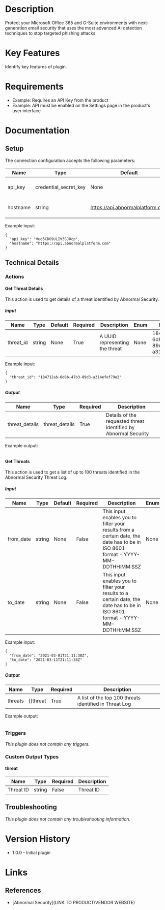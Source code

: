 # Description

Protect your Microsoft Office 365 and G-Suite environments with next-generation email security that uses the most advanced AI detection techniques to stop targeted phishing attacks

# Key Features

Identify key features of plugin.

# Requirements

* Example: Requires an API Key from the product
* Example: API must be enabled on the Settings page in the product's user interface

# Documentation

## Setup

The connection configuration accepts the following parameters:

|Name|Type|Default|Required|Description|Enum|Example|
|----|----|-------|--------|-----------|----|-------|
|api_key|credential_secret_key|None|True|Abnormal Security API Key|None|Vud5CDO9ULIV3SJOcp|
|hostname|string|https://api.abnormalplatform.com|True|Abnormal Security host url|None|https://api.abnormalplatform.com|

Example input:

```
{
  "api_key": "Vud5CDO9ULIV3SJOcp",
  "hostname": "https://api.abnormalplatform.com"
}
```

## Technical Details

### Actions

#### Get Threat Details

This action is used to get details of a threat identified by Abnormal Security.

##### Input

|Name|Type|Default|Required|Description|Enum|Example|
|----|----|-------|--------|-----------|----|-------|
|threat_id|string|None|True|A UUID representing the threat|None|184712ab-6d8b-47b3-89d3-a314efef79e2|

Example input:

```
{
  "threat_id": "184712ab-6d8b-47b3-89d3-a314efef79e2"
}
```

##### Output

|Name|Type|Required|Description|
|----|----|--------|-----------|
|threat_details|threat_details|True|Details of the requested threat identified by Abnormal Security|

Example output:

```
```

#### Get Threats

This action is used to get a list of up to 100 threats identified in the Abnormal Security Threat Log.

##### Input

|Name|Type|Default|Required|Description|Enum|Example|
|----|----|-------|--------|-----------|----|-------|
|from_date|string|None|False|This input enables you to filter your results from a certain date, the date has to be in ISO 8601 format - YYYY-MM-DDTHH:MM:SSZ|None|2021-03-01T21:11:38Z|
|to_date|string|None|False|This input enables you to filter your results to a certain date, the date has to be in ISO 8601 format - YYYY-MM-DDTHH:MM:SSZ|None|2021-03-11T21:11:38Z|

Example input:

```
{
  "from_date": "2021-03-01T21:11:38Z",
  "to_date": "2021-03-11T21:11:38Z"
}
```

##### Output

|Name|Type|Required|Description|
|----|----|--------|-----------|
|threats|[]threat|True|A list of the top 100 threats identified in Threat Log|

Example output:

```
```

### Triggers

_This plugin does not contain any triggers._

### Custom Output Types

#### threat

|Name|Type|Required|Description|
|----|----|--------|-----------|
|Threat ID|string|False|Threat ID|


## Troubleshooting

_This plugin does not contain any troubleshooting information._

# Version History

* 1.0.0 - Initial plugin

# Links

## References

* [Abnormal Security](LINK TO PRODUCT/VENDOR WEBSITE)
